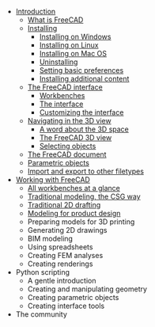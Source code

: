 * [Introduction](introduction/README.md)
  * [What is FreeCAD](introduction/what_is_freecad.md)
  * [Installing](introduction/installing.md)
    * [Installing on Windows](introduction/installing.md#installing-on-windows)
    * [Installing on Linux](introduction/installing.md#installing-on-linux)
    * [Installing on Mac OS](introduction/installing.md#installing-on-mac-os)
    * [Uninstalling](introduction/installing.md#uninstalling)
    * [Setting basic preferences](introduction/installing.md#setting-basic-preferences)
    * [Installing additional content](introduction/installing.md#installing-additional-content)
  * [The FreeCAD interface](introduction/the_freecad_interface.md)
    * [Workbenches](introduction/the_freecad_interface.md#workbenches)
    * [The interface](introduction/the_freecad_interface.md#the-interface)
    * [Customizing the interface](introduction/the_freecad_interface.md#customizing-the-interface)
  * [Navigating in the 3D view](introduction/navigating_in_the_3d_view.md)
    * [A word about the 3D space](introduction/navigating_in_the_3d_view.md#a-word-about-the-3d-space)
    * [The FreeCAD 3D view](introduction/navigating_in_the_3d_view.md#the-freecad-3d-view)
    * [Selecting objects](introduction/navigating_in_the_3d_view.md#selecting-objects)
  * [The FreeCAD document](introduction/the_freecad_document.md)
  * [Parametric objects](introduction/parametric_objects.md)
  * [Import and export to other filetypes](introduction/import_and_export_to_other_filetypes.md)
* [Working with FreeCAD](working_with_freecad/README.md)
  * [All workbenches at a glance](working_with_freecad/all_workbenches_at_a_glance.md)
  * [Traditional modeling, the CSG way](working_with_freecad/traditional_modeling_the_csg_way.md)
  * [Traditional 2D drafting](working_with_freecad/traditional_2d_drafting.md)
  * [Modeling for product design](working_wth_freecad/modeling_for_product_design.md)
  * Preparing models for 3D printing
  * Generating 2D drawings
  * BIM modeling
  * Using spreadsheets
  * Creating FEM analyses
  * Creating renderings
* Python scripting
  * A gentle introduction
  * Creating and manipulating geometry
  * Creating parametric objects
  * Creating interface tools
* The community
